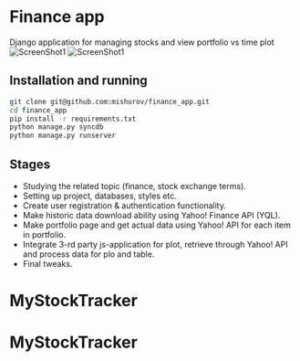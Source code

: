 Finance app
=====
Django application for managing stocks and view portfolio vs time plot
![ScreenShot1](http://mishurov.co.uk/images/github/finance/plot.png)
![ScreenShot1](http://mishurov.co.uk/images/github/finance/portfolio.png)

## Installation and running
```bash
git clone git@github.com:mishurov/finance_app.git
cd finance_app
pip install -r requirements.txt
python manage.py syncdb
python manage.py runserver
```
## Stages
* Studying the related topic (finance, stock exchange terms).
* Setting up project, databases, styles etc.
* Create user registration & authentication functionality.
* Make historic data download ability using Yahoo! Finance API (YQL).
* Make portfolio page and get actual data using Yahoo! API for each item in portfolio.
* Integrate 3-rd party js-application for plot, retrieve through Yahoo! API and process data for plo and table.
* Final tweaks.
# MyStockTracker
# MyStockTracker

